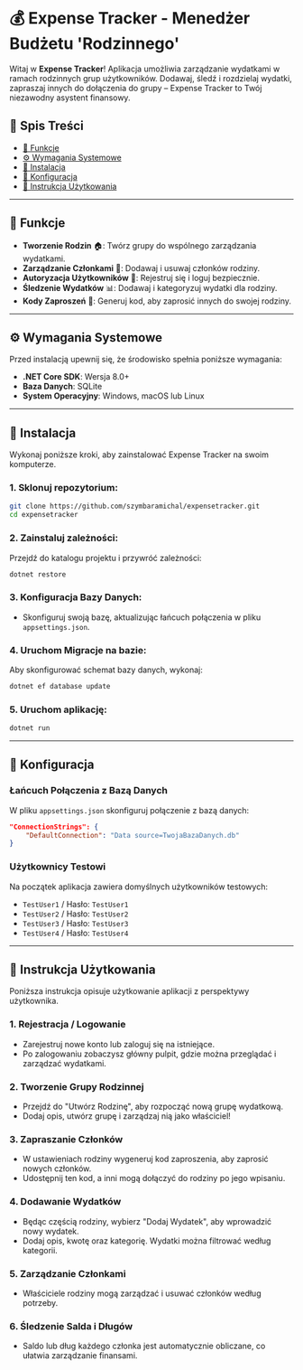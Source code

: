 # 💰 Expense Tracker - Menedżer Budżetu 'Rodzinnego'

Witaj w **Expense Tracker**! Aplikacja umożliwia zarządzanie wydatkami w ramach rodzinnych grup użytkowników. Dodawaj, śledź i rozdzielaj wydatki, zapraszaj innych do dołączenia do grupy – Expense Tracker to Twój niezawodny asystent finansowy.

## 📜 Spis Treści
- [🌟 Funkcje](#-funkcje)
- [⚙️ Wymagania Systemowe](#️-wymagania-systemowe)
- [🚀 Instalacja](#-instalacja)
- [🔧 Konfiguracja](#-konfiguracja)
- [📝 Instrukcja Użytkowania](#-instrukcja-użytkowania)

---

## 🌟 Funkcje

- **Tworzenie Rodzin** 🏠: Twórz grupy do wspólnego zarządzania wydatkami.
- **Zarządzanie Członkami** 👥: Dodawaj i usuwaj członków rodziny.
- **Autoryzacja Użytkowników** 🔑: Rejestruj się i loguj bezpiecznie.
- **Śledzenie Wydatków** 📊: Dodawaj i kategoryzuj wydatki dla rodziny.
- **Kody Zaproszeń** 📨: Generuj kod, aby zaprosić innych do swojej rodziny.

---

## ⚙️ Wymagania Systemowe

Przed instalacją upewnij się, że środowisko spełnia poniższe wymagania:

- **.NET Core SDK**: Wersja 8.0+
- **Baza Danych**: SQLite
- **System Operacyjny**: Windows, macOS lub Linux

---

## 🚀 Instalacja

Wykonaj poniższe kroki, aby zainstalować Expense Tracker na swoim komputerze.

### 1. Sklonuj repozytorium:
```bash
git clone https://github.com/szymbaramichal/expensetracker.git
cd expensetracker
```

### 2. Zainstaluj zależności:
Przejdź do katalogu projektu i przywróć zależności:
```bash
dotnet restore
```

### 3. Konfiguracja Bazy Danych:
- Skonfiguruj swoją bazę, aktualizując łańcuch połączenia w pliku `appsettings.json`.


### 4. Uruchom Migracje na bazie:
Aby skonfigurować schemat bazy danych, wykonaj:
```bash
dotnet ef database update
```

### 5. Uruchom aplikację:
```bash
dotnet run
```

---

## 🔧 Konfiguracja

### Łańcuch Połączenia z Bazą Danych
W pliku `appsettings.json` skonfiguruj połączenie z bazą danych:

```json
"ConnectionStrings": {
    "DefaultConnection": "Data source=TwojaBazaDanych.db"
}
```

### Użytkownicy Testowi
Na początek aplikacja zawiera domyślnych użytkowników testowych:
- `TestUser1` / Hasło: `TestUser1`
- `TestUser2` / Hasło: `TestUser2`
- `TestUser3` / Hasło: `TestUser3`
- `TestUser4` / Hasło: `TestUser4`

---

## 📝 Instrukcja Użytkowania

Poniższa instrukcja opisuje użytkowanie aplikacji z perspektywy użytkownika.

### 1. **Rejestracja / Logowanie**
   - Zarejestruj nowe konto lub zaloguj się na istniejące.
   - Po zalogowaniu zobaczysz główny pulpit, gdzie można przeglądać i zarządzać wydatkami.

### 2. **Tworzenie Grupy Rodzinnej**
   - Przejdź do "Utwórz Rodzinę", aby rozpocząć nową grupę wydatkową.
   - Dodaj opis, utwórz grupę i zarządzaj nią jako właściciel!

### 3. **Zapraszanie Członków**
   - W ustawieniach rodziny wygeneruj kod zaproszenia, aby zaprosić nowych członków.
   - Udostępnij ten kod, a inni mogą dołączyć do rodziny po jego wpisaniu.

### 4. **Dodawanie Wydatków**
   - Będąc częścią rodziny, wybierz "Dodaj Wydatek", aby wprowadzić nowy wydatek.
   - Dodaj opis, kwotę oraz kategorię. Wydatki można filtrować według kategorii.

### 5. **Zarządzanie Członkami**
   - Właściciele rodziny mogą zarządzać i usuwać członków według potrzeby.

### 6. **Śledzenie Salda i Długów**
   - Saldo lub dług każdego członka jest automatycznie obliczane, co ułatwia zarządzanie finansami.
